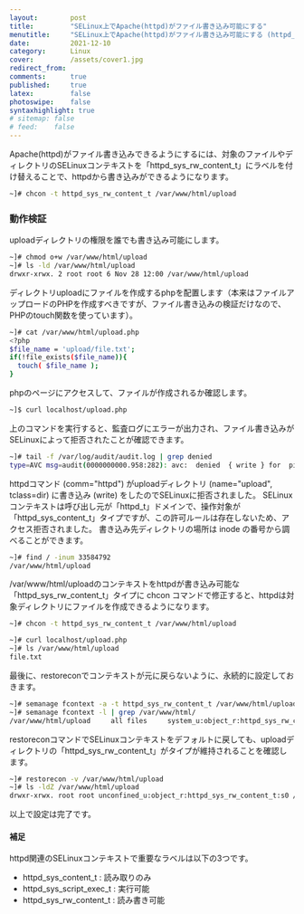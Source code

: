 ```yaml
---
layout:        post
title:         "SELinux上でApache(httpd)がファイル書き込み可能にする"
menutitle:     "SELinux上でApache(httpd)がファイル書き込み可能にする (httpd_sys_rw_content_t)"
date:          2021-12-10
category:      Linux
cover:         /assets/cover1.jpg
redirect_from:
comments:      true
published:     true
latex:         false
photoswipe:    false
syntaxhighlight: true
# sitemap: false
# feed:    false
---
```


Apache(httpd)がファイル書き込みできるようにするには、対象のファイルやディレクトリのSELinuxコンテキストを「httpd_sys_rw_content_t」にラベルを付け替えることで、httpdから書き込みができるようになります。

```bash
~]# chcon -t httpd_sys_rw_content_t /var/www/html/upload
```

### 動作検証

uploadディレクトリの権限を誰でも書き込み可能にします。
```bash
~]# chmod o+w /var/www/html/upload
~]# ls -ld /var/www/html/upload
drwxr-xrwx. 2 root root 6 Nov 28 12:00 /var/www/html/upload
```
ディレクトリuploadにファイルを作成するphpを配置します（本来はファイルアップロードのPHPを作成すべきですが、ファイル書き込みの検証だけなので、PHPのtouch関数を使っています）。
```bash
~]# cat /var/www/html/upload.php
<?php
$file_name = 'upload/file.txt';
if(!file_exists($file_name)){
  touch( $file_name );
}
```
phpのページにアクセスして、ファイルが作成されるか確認します。
```bash
~]$ curl localhost/upload.php
```
上のコマンドを実行すると、監査ログにエラーが出力され、ファイル書き込みがSELinuxによって拒否されたことが確認できます。
```bash
~]# tail -f /var/log/audit/audit.log | grep denied
type=AVC msg=audit(0000000000.958:282): avc:  denied  { write } for  pid=1647 comm="httpd" name="upload" dev="dm-0" ino=33584792 scontext=system_u:system_r:httpd_t:s0 tcontext=unconfined_u:object_r:httpd_sys_content_t:s0 tclass=dir permissive=0
```
httpdコマンド (comm="httpd") がuploadディレクトリ (name="upload", tclass=dir) に書き込み (write) をしたのでSELinuxに拒否されました。
SELinuxコンテキストは呼び出し元が「httpd_t」ドメインで、操作対象が「httpd_sys_content_t」タイプですが、この許可ルールは存在しないため、アクセス拒否されました。
書き込み先ディレクトリの場所は inode の番号から調べることができます。
```bash
~]# find / -inum 33584792
/var/www/html/upload
```
/var/www/html/uploadのコンテキストをhttpdが書き込み可能な「httpd_sys_rw_content_t」タイプに chcon コマンドで修正すると、httpdは対象ディレクトリにファイルを作成できるようになります。
```bash
~]# chcon -t httpd_sys_rw_content_t /var/www/html/upload

~]# curl localhost/upload.php
~]# ls /var/www/html/upload
file.txt
```
最後に、restoreconでコンテキストが元に戻らないように、永続的に設定しておきます。
```bash
~]# semanage fcontext -a -t httpd_sys_rw_content_t /var/www/html/upload
~]# semanage fcontext -l | grep /var/www/html/
/var/www/html/upload     all files     system_u:object_r:httpd_sys_rw_content_t:s0
```
restoreconコマンドでSELinuxコンテキストをデフォルトに戻しても、uploadディレクトリの「httpd_sys_rw_content_t」がタイプが維持されることを確認します。
```bash
~]# restorecon -v /var/www/html/upload
~]# ls -ldZ /var/www/html/upload
drwxr-xrwx. root root unconfined_u:object_r:httpd_sys_rw_content_t:s0 /var/www/html/upload
```
以上で設定は完了です。

#### 補足

httpd関連のSELinuxコンテキストで重要なラベルは以下の3つです。
- httpd_sys_content_t : 読み取りのみ
- httpd_sys_script_exec_t : 実行可能
- httpd_sys_rw_content_t : 読み書き可能
